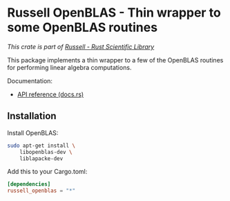 # Russell OpenBLAS - Thin wrapper to some OpenBLAS routines

_This crate is part of [Russell - Rust Scientific Library](https://github.com/cpmech/russell)_

This package implements a thin wrapper to a few of the OpenBLAS routines for performing linear algebra computations.

Documentation:

- [API reference (docs.rs)](https://docs.rs/russell_openblas)

## Installation

Install OpenBLAS:

```bash
sudo apt-get install \
    libopenblas-dev \
    liblapacke-dev
```

Add this to your Cargo.toml:

```toml
[dependencies]
russell_openblas = "*"
```
